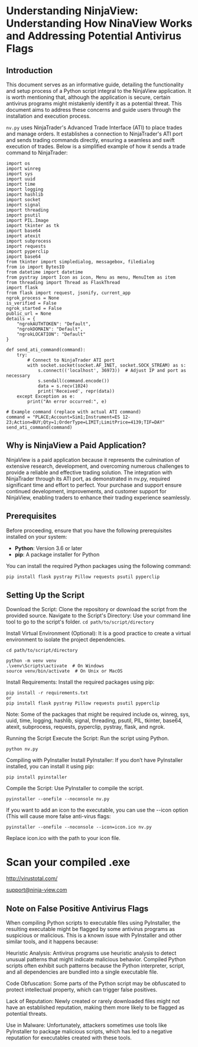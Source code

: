 # Understanding NinjaView: Understanding How NinaView Works and Addressing Potential Antivirus Flags



## Introduction

This document serves as an informative guide, detailing the functionality and setup process of a Python script integral to the NinjaView application. It is worth mentioning that, although the application is secure, certain antivirus programs might mistakenly identify it as a potential threat. This document aims to address these concerns and guide users through the installation and execution process.

`nv.py` uses NinjaTrader's Advanced Trade Interface (ATI) to place trades and manage orders. It establishes a connection to NinjaTrader's ATI port and sends trading commands directly, ensuring a seamless and swift execution of trades. Below is a simplified example of how it sends a trade command to NinjaTrader:

```
import os
import winreg
import sys
import uuid
import time
import logging
import hashlib
import socket
import signal
import threading
import psutil
import PIL.Image
import tkinter as tk
import base64
import atexit
import subprocess
import requests
import pyperclip
import base64
from tkinter import simpledialog, messagebox, filedialog
from io import BytesIO
from datetime import datetime
from pystray import Icon as icon, Menu as menu, MenuItem as item
from threading import Thread as FlaskThread
import flask
from flask import request, jsonify, current_app
ngrok_process = None
is_verified = False
ngrok_started = False
public_url = None
details = {
    "ngrokAUTHTOKEN": "Default",
    "ngrokDOMAIN": "Default",
    "ngrokLOCATION": "Default"
}

def send_ati_command(command):
    try:
        # Connect to NinjaTrader ATI port
        with socket.socket(socket.AF_INET, socket.SOCK_STREAM) as s:
            s.connect(('localhost', 36973))  # Adjust IP and port as necessary
            s.sendall(command.encode())
            data = s.recv(1024)
            print('Received', repr(data))
    except Exception as e:
        print("An error occurred:", e)

# Example command (replace with actual ATI command)
command = "PLACE;Account=Sim1;Instrument=ES 12-23;Action=BUY;Qty=1;OrderType=LIMIT;LimitPrice=4139;TIF=DAY"
send_ati_command(command)
```

## Why is NinjaView a Paid Application?
NinjaView is a paid application because it represents the culmination of extensive research, development, and overcoming numerous challenges to provide a reliable and effective trading solution. The integration with NinjaTrader through its ATI port, as demonstrated in nv.py, required significant time and effort to perfect. Your purchase and support ensure continued development, improvements, and customer support for NinjaView, enabling traders to enhance their trading experience seamlessly.

## Prerequisites

Before proceeding, ensure that you have the following prerequisites installed on your system:

- **Python**: Version 3.6 or later
- **pip**: A package installer for Python

You can install the required Python packages using the following command:

```sh
pip install flask pystray Pillow requests psutil pyperclip

```
## Setting Up the Script
Download the Script: Clone the repository or download the script from the provided source.
Navigate to the Script's Directory: Use your command line tool to go to the script's folder.
```cd path/to/script/directory```

Install Virtual Environment (Optional): It is a good practice to create a virtual environment to isolate the project dependencies.

```
cd path/to/script/directory

python -m venv venv
.\venv\Scripts\activate  # On Windows
source venv/bin/activate  # On Unix or MacOS
```
Install Requirements: Install the required packages using pip:

```
pip install -r requirements.txt
or
pip install flask pystray Pillow requests psutil pyperclip
```
Note: Some of the packages that might be required include os, winreg, sys, uuid, time, logging, hashlib, signal, threading, psutil, PIL, tkinter, base64, atexit, subprocess, requests, pyperclip, pystray, flask, and ngrok.

Running the Script
Execute the Script: Run the script using Python.
```
python nv.py
```
Compiling with PyInstaller
Install PyInstaller: If you don’t have PyInstaller installed, you can install it using pip:

```
pip install pyinstaller
```
Compile the Script: Use PyInstaller to compile the script.


```
pyinstaller --onefile --noconsole nv.py
```
If you want to add an icon to the executable, you can use the --icon option (This will cause more false anti-virus flags:

```
pyinstaller --onefile --noconsole --icon=icon.ico nv.py
```
Replace icon.ico with the path to your icon file.

# Scan your compiled .exe
http://virustotal.com/

support@ninja-view.com


## Note on False Positive Antivirus Flags
When compiling Python scripts to executable files using PyInstaller, the resulting executable might be flagged by some antivirus programs as suspicious or malicious. This is a known issue with PyInstaller and other similar tools, and it happens because:

Heuristic Analysis: Antivirus programs use heuristic analysis to detect unusual patterns that might indicate malicious behavior. Compiled Python scripts often exhibit such patterns because the Python interpreter, script, and all dependencies are bundled into a single executable file.

Code Obfuscation: Some parts of the Python script may be obfuscated to protect intellectual property, which can trigger false positives.

Lack of Reputation: Newly created or rarely downloaded files might not have an established reputation, making them more likely to be flagged as potential threats.

Use in Malware: Unfortunately, attackers sometimes use tools like PyInstaller to package malicious scripts, which has led to a negative reputation for executables created with these tools.
